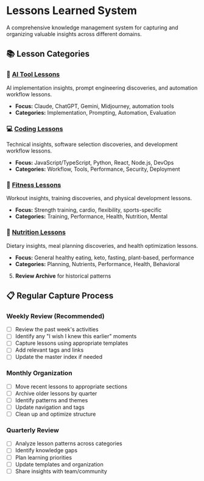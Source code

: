 # Lessons Learned System

A comprehensive knowledge management system for capturing and organizing valuable insights across different domains.

## 📚 Lesson Categories

### 🤖 [AI Tool Lessons](AI_Tool_Lessons.md)
AI implementation insights, prompt engineering discoveries, and automation workflow lessons.
- **Focus:** Claude, ChatGPT, Gemini, Midjourney, automation tools
- **Categories:** Implementation, Prompting, Automation, Evaluation

### 💻 [Coding Lessons](Coding_Lessons.md)
Technical insights, software selection discoveries, and development workflow lessons.
- **Focus:** JavaScript/TypeScript, Python, React, Node.js, DevOps
- **Categories:** Workflow, Tools, Performance, Security, Deployment

### 💪 [Fitness Lessons](Fitness_Lessons.md)
Workout insights, training discoveries, and physical development lessons.
- **Focus:** Strength training, cardio, flexibility, sports-specific
- **Categories:** Training, Performance, Health, Nutrition, Mental

### 🥗 [Nutrition Lessons](Nutrition_Lessons.md)
Dietary insights, meal planning discoveries, and health optimization lessons.
- **Focus:** General healthy eating, keto, fasting, plant-based, performance
- **Categories:** Planning, Nutrients, Performance, Health, Behavioral

5. **Review Archive** for historical patterns

## 📋 Regular Capture Process

### Weekly Review (Recommended)
- [ ] Review the past week's activities
- [ ] Identify any "I wish I knew this earlier" moments
- [ ] Capture lessons using appropriate templates
- [ ] Add relevant tags and links
- [ ] Update the master index if needed

### Monthly Organization
- [ ] Move recent lessons to appropriate sections
- [ ] Archive older lessons by quarter
- [ ] Identify patterns and themes
- [ ] Update navigation and tags
- [ ] Clean up and optimize structure

### Quarterly Review
- [ ] Analyze lesson patterns across categories
- [ ] Identify knowledge gaps
- [ ] Plan learning priorities
- [ ] Update templates and organization
- [ ] Share insights with team/community
